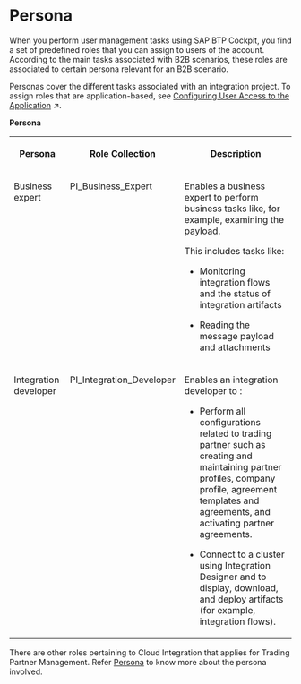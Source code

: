 <!-- loiod0c9a808455a4d538da707a78bea7eeb -->

# Persona

When you perform user management tasks using SAP BTP Cockpit, you find a set of predefined roles that you can assign to users of the account. According to the main tasks associated with B2B scenarios, these roles are associated to certain persona relevant for an B2B scenario.

Personas cover the different tasks associated with an integration project. To assign roles that are application-based, see [Configuring User Access to the Application](https://help.sap.com/viewer/9e51bec2356e4664b6d5fd1a336a9e12/Cloud/en-US/1435f10a82394747b6ccd517dfbca996.html "Assign roles and role collection to users for an easy access to the application.") :arrow_upper_right:.

**Persona**


<table>
<tr>
<th valign="top">

Persona



</th>
<th valign="top">

Role Collection



</th>
<th valign="top">

Description



</th>
</tr>
<tr>
<td valign="top">

Business expert



</td>
<td valign="top">

PI\_Business\_Expert



</td>
<td valign="top">

Enables a business expert to perform business tasks like, for example, examining the payload.

This includes tasks like:

-   Monitoring integration flows and the status of integration artifacts

-   Reading the message payload and attachments



</td>
</tr>
<tr>
<td valign="top">

Integration developer



</td>
<td valign="top">

PI\_Integration\_Developer



</td>
<td valign="top">

Enables an integration developer to :

-   Perform all configurations related to trading partner such as creating and maintaining partner profiles, company profile, agreement templates and agreements, and activating partner agreements.

-   Connect to a cluster using Integration Designer and to display, download, and deploy artifacts \(for example, integration flows\).




</td>
</tr>
</table>

There are other roles pertaining to Cloud Integration that applies for Trading Partner Management. Refer [Persona](https://help.sap.com/viewer/368c481cd6954bdfa5d0435479fd4eaf/Cloud/en-US/4b4ba1c553474259b5be661f4ef0702c.html) to know more about the persona involved.

